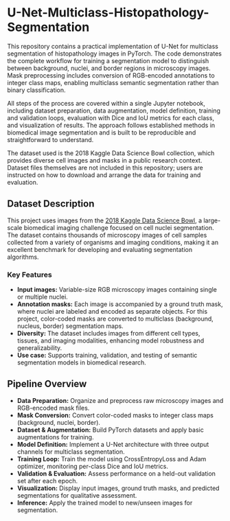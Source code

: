 # U-Net-Multiclass-Histopathology-Segmentation

This repository contains a practical implementation of U-Net for multiclass segmentation of histopathology images in PyTorch. The code demonstrates the complete workflow for training a segmentation model to distinguish between background, nuclei, and border regions in microscopy images. Mask preprocessing includes conversion of RGB-encoded annotations to integer class maps, enabling multiclass semantic segmentation rather than binary classification.

All steps of the process are covered within a single Jupyter notebook, including dataset preparation, data augmentation, model definition, training and validation loops, evaluation with Dice and IoU metrics for each class, and visualization of results. The approach follows established methods in biomedical image segmentation and is built to be reproducible and straightforward to understand.

The dataset used is the 2018 Kaggle Data Science Bowl collection, which provides diverse cell images and masks in a public research context. Dataset files themselves are not included in this repository; users are instructed on how to download and arrange the data for training and evaluation.

## Dataset Description

This project uses images from the [2018 Kaggle Data Science Bowl](https://www.kaggle.com/competitions/data-science-bowl-2018/data), a large-scale biomedical imaging challenge focused on cell nuclei segmentation. The dataset contains thousands of microscopy images of cell samples collected from a variety of organisms and imaging conditions, making it an excellent benchmark for developing and evaluating segmentation algorithms.

### Key Features

- **Input images:** Variable-size RGB microscopy images containing single or multiple nuclei.
- **Annotation masks:** Each image is accompanied by a ground truth mask, where nuclei are labeled and encoded as separate objects. For this project, color-coded masks are converted to multiclass (background, nucleus, border) segmentation maps.
- **Diversity:** The dataset includes images from different cell types, tissues, and imaging modalities, enhancing model robustness and generalizability.
- **Use case:** Supports training, validation, and testing of semantic segmentation models in biomedical research.

  
## Pipeline Overview

- **Data Preparation:** Organize and preprocess raw microscopy images and RGB-encoded mask files.
- **Mask Conversion:** Convert color-coded masks to integer class maps (background, nuclei, border).
- **Dataset & Augmentation:** Build PyTorch datasets and apply basic augmentations for training.
- **Model Definition:** Implement a U-Net architecture with three output channels for multiclass segmentation.
- **Training Loop:** Train the model using CrossEntropyLoss and Adam optimizer, monitoring per-class Dice and IoU metrics.
- **Validation & Evaluation:** Assess performance on a held-out validation set after each epoch.
- **Visualization:** Display input images, ground truth masks, and predicted segmentations for qualitative assessment.
- **Inference:** Apply the trained model to new/unseen images for segmentation.

  
